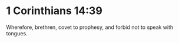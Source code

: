 # 1 Corinthians 14:39

Wherefore, brethren, covet to prophesy, and forbid not to speak with tongues.